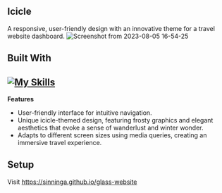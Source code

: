 **Icicle**
-
A responsive, user-friendly design with an innovative theme for a travel website dashboard.
![Screenshot from 2023-08-05 16-54-25](https://github.com/sinninga/glass-website/assets/36636887/c2753c24-6953-4de8-886b-bf42e758004f)

**Built With**
-
[![My Skills](https://skillicons.dev/icons?i=html,css)](https://skillicons.dev)
-

**Features**
* User-friendly interface for intuitive navigation.
* Unique icicle-themed design, featuring frosty graphics and elegant aesthetics that evoke a sense of wanderlust and winter wonder.
* Adapts to different screen sizes using media queries, creating an immersive travel experience.

**Setup**
-
Visit https://sinninga.github.io/glass-website
